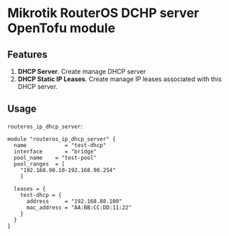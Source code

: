 # Mikrotik RouterOS DCHP server OpenTofu module

## Features

1. **DHCP Server**. Create manage DHCP server
2. **DHCP Static IP Leases**. Create manage IP leases associated with this DHCP server.

## Usage

`routeros_ip_dhcp_server`: 

```hcl
module "routeros_ip_dhcp_server" {
  name            = "test-dhcp"
  interface       = "bridge"
  pool_name    = "test-pool"
  pool_ranges  = [
    "192.168.90.10-192.168.90.254"
    ]

  leases = {
    test-dhcp = {
      address     = "192.168.88.100"
      mac_address = "AA:BB:CC:DD:11:22"
    }
  }
}
```
